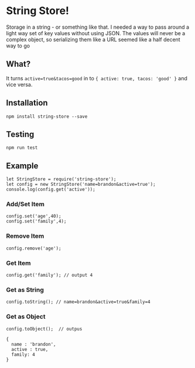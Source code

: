 # String Store!

Storage in a string - or something like that. I needed a way to pass around a light way set of key values without using JSON. The values will never be a complex object, so serializing them like a URL seemed like a half decent way to go

## What?

It turns ``active=true&tacos=good`` in to ``{ active: true, tacos: 'good' }`` and vice versa.

## Installation

```
npm install string-store --save
```

## Testing

```
npm run test
```

## Example
```
let StringStore = require('string-store');
let config = new StringStore('name=brandon&active=true');
console.log(config.get('active'));
```

### Add/Set Item

```
config.set('age',40);
config.set('family',4);
```

### Remove Item

```
config.remove('age');
```

### Get Item

```
config.get('family'); // output 4
```

### Get as String

```
config.toString(); // name=brandon&active=true&family=4
```

### Get as Object

```
config.toObject();  // outpus

{
  name : 'brandon',
  active : true,
  family: 4
}

```
